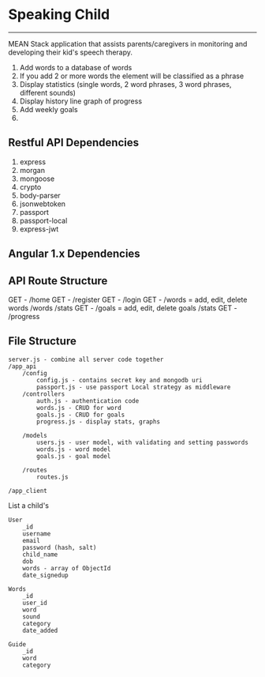 # Speaking Child
----------------

MEAN Stack application that assists parents/caregivers in monitoring and developing their kid's speech therapy.

1. Add words to a database of words
2. If you add 2 or more words the element will be classified as a phrase
3. Display statistics (single words, 2 word phrases, 3 word phrases, different sounds)
4. Display history line graph of progress 
5. Add weekly goals
6. 


## Restful API Dependencies
1. express
2. morgan
3. mongoose
4. crypto
5. body-parser
6. jsonwebtoken
7. passport
8. passport-local
9. express-jwt

## Angular 1.x Dependencies


## API Route Structure

GET - /home
GET - /register
GET - /login
GET - /words = add, edit, delete words
				/words
				/stats
GET - /goals = add, edit, delete goals
				/stats
GET - /progress

## File Structure
```
server.js - combine all server code together
/app_api
	/config
		config.js - contains secret key and mongodb uri
		passport.js - use passport Local strategy as middleware
	/controllers
		auth.js - authentication code
		words.js - CRUD for word
		goals.js - CRUD for goals
		progress.js - display stats, graphs

	/models
		users.js - user model, with validating and setting passwords
		words.js - word model
		goals.js - goal model

	/routes
		routes.js

/app_client
```

List a child's 

```
User
	_id
	username
	email
	password (hash, salt)
	child_name
	dob
	words - array of ObjectId
	date_signedup

Words
	_id
	user_id
	word
	sound
	category
	date_added

Guide
	_id
	word
	category

```